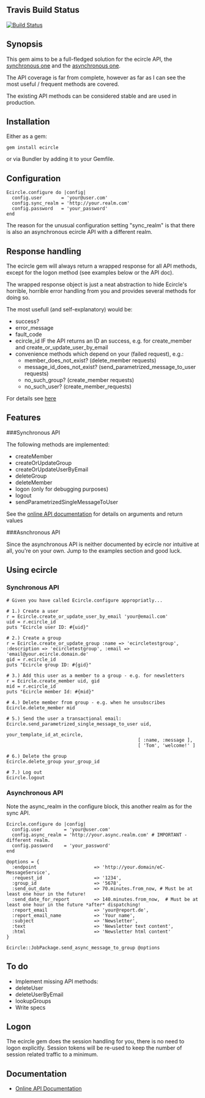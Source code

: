 Travis Build Status
-------------

[![Build Status](https://secure.travis-ci.org/troessner/ecircle.png)](http://travis-ci.org/troessner/ecircle)

Synopsis
-------------

This gem aims to be a full-fledged solution for the ecircle API, the [synchronous one](http://webservices.ecircle-ag.com/soap/javadoc/com/ecircleag/webservices/EcMApi.html) and the [asynchronous one](http://developer.ecircle-ag.com/apiwiki/wiki/AsynchronousAPI).

The API coverage is far from complete, however as far as I can see the most useful / frequent methods are covered.

The existing API methods can be considered stable and are used in production.

Installation
-------------

Either as a gem:

    gem install ecircle

or via Bundler by adding it to your Gemfile.

Configuration
-------------

    Ecircle.configure do |config|
      config.user       = 'your@user.com'
      config.sync_realm = 'http://your.realm.com'
      config.password   = 'your_password'
    end

The reason for the unusual configuration setting "sync_realm" is that there is also an asynchronous ecircle API with a different realm.

Response handling
-------------

The ecircle gem will always return a wrapped response for all API methods, except for the logon method (see examples below or the API doc).

The wrapped response object is just a neat abstraction to hide Ecircle's horrible, horrible error handling from you and provides several methods for doing so.

The most usefull (and self-explanatory) would be:

* success?
* error_message
* fault_code
* ecircle_id IF the API returns an ID an success, e.g. for create_member and create_or_update_user_by_email
* convenience methods which depend on your (failed request), e.g.:
  * member_does_not_exist? (delete_member requests)
  * message_id_does_not_exist? (send_parametrized_message_to_user requests)
  * no_such_group? (create_member requests)
  * no_such_user? (create_member_requests)

For details see [here](http://rubydoc.info/github/troessner/ecircle/master/Ecircle/WrappedResponse)

Features
-------------

###Synchronous API

The following methods are implemented:

* createMember
* createOrUpdateGroup
* createOrUpdateUserByEmail
* deleteGroup
* deleteMember
* logon (only for debugging purposes)
* logout
* sendParametrizedSingleMessageToUser

See the [online API documentation](http://rubydoc.info/github/troessner/ecircle/master/frames) for details on arguments and return values

###Asnchronous API

Since the asynchronous API is neither documented by ecircle nor intuitive at all, you're on your own. Jump to the examples section and good luck.


Using ecircle
-------------

### Synchronous API

    # Given you have called Ecircle.configure appropriatly...

    # 1.) Create a user
    r = Ecircle.create_or_update_user_by_email 'your@email.com'
    uid = r.ecircle_id
    puts "Ecircle user ID: #{uid}"

    # 2.) Create a group
    r = Ecircle.create_or_update_group :name => 'ecircletestgroup', :description => 'ecircletestgroup', :email => 'email@your.ecircle.domain.de'
    gid = r.ecircle_id
    puts "Ecircle group ID: #{gid}"

    # 3.) Add this user as a member to a group - e.g. for newsletters
    r = Ecircle.create_member uid, gid
    mid = r.ecircle_id
    puts "Ecircle member Id: #{mid}"

    # 4.) Delete member from group - e.g. when he unsubscribes
    Ecircle.delete_member mid

    # 5.) Send the user a transactional email:
    Ecircle.send_parametrized_single_message_to_user uid,
                                                    your_template_id_at_ecircle,
                                                    [ :name, :message ],
                                                    [ 'Tom', 'welcome!' ]

    # 6.) Delete the group
    Ecircle.delete_group your_group_id

    # 7.) Log out
    Ecircle.logout


### Asynchronous API

Note the async_realm in the configure block, this another realm as for the sync API.

    Ecircle.configure do |config|
      config.user        = 'your@user.com'
      config.async_realm = 'http://your.async.realm.com' # IMPORTANT - different realm.
      config.password    = 'your_password'
    end

    @options = {
      :endpoint                     => 'http://your.domain/eC-MessageService',
      :request_id                   => '1234',
      :group_id                     => '5678',
      :send_out_date                => 70.minutes.from_now, # Must be at least one hour in the future!
      :send_date_for_report         => 140.minutes.from_now,  # Must be at least one hour in the future *after* dispatching!
      :report_email                 => 'your@report.de',
      :report_email_name            => 'Your name',
      :subject                      => 'Newsletter',
      :text                         => 'Newsletter text content',
      :html                         => 'Newsletter html content'
    }

    Ecircle::JobPackage.send_async_message_to_group @options

To do
-------------

* Implement missing API methods:
 * deleteUser
 * deleteUserByEmail
 * lookupGroups
* Write specs

Logon
-------------

The ecircle gem does the session handling for you, there is no need to logon explicitly.
Session tokens will be re-used to keep the number of session related traffic to a minimum.

Documentation
-------------

* [Online API Documentation](http://rubydoc.info/github/troessner/ecircle/master/frames)
